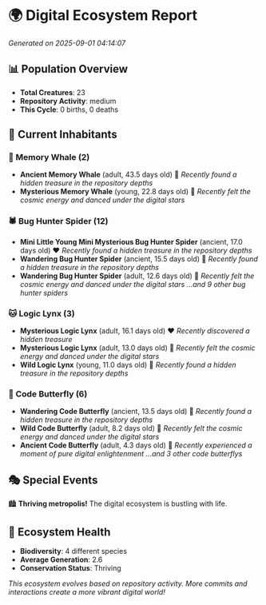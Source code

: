 # 🌍 Digital Ecosystem Report
*Generated on 2025-09-01 04:14:07*

## 📊 Population Overview
- **Total Creatures**: 23
- **Repository Activity**: medium
- **This Cycle**: 0 births, 0 deaths

## 👥 Current Inhabitants

### 🐋 Memory Whale (2)
- **Ancient Memory Whale** (adult, 43.5 days old) 💛
  *Recently found a hidden treasure in the repository depths*
- **Mysterious Memory Whale** (young, 22.8 days old) 💚
  *Recently felt the cosmic energy and danced under the digital stars*

### 🕷️ Bug Hunter Spider (12)
- **Mini Little Young Mini Mysterious Bug Hunter Spider** (ancient, 17.0 days old) ❤️
  *Recently found a hidden treasure in the repository depths*
- **Wandering Bug Hunter Spider** (ancient, 15.5 days old) 💛
  *Recently found a hidden treasure in the repository depths*
- **Wandering Bug Hunter Spider** (adult, 12.6 days old) 💛
  *Recently felt the cosmic energy and danced under the digital stars*
  *...and 9 other bug hunter spiders*

### 🐱 Logic Lynx (3)
- **Mysterious Logic Lynx** (adult, 16.1 days old) ❤️
  *Recently discovered a hidden treasure*
- **Mysterious Logic Lynx** (adult, 13.0 days old) 💛
  *Recently felt the cosmic energy and danced under the digital stars*
- **Wild Logic Lynx** (young, 11.0 days old) 💛
  *Recently found a hidden treasure in the repository depths*

### 🦋 Code Butterfly (6)
- **Wandering Code Butterfly** (ancient, 13.5 days old) 💛
  *Recently found a hidden treasure in the repository depths*
- **Wild Code Butterfly** (adult, 8.2 days old) 💛
  *Recently felt the cosmic energy and danced under the digital stars*
- **Ancient Code Butterfly** (adult, 4.3 days old) 💚
  *Recently experienced a moment of pure digital enlightenment*
  *...and 3 other code butterflys*

## 🎭 Special Events

🏙️ **Thriving metropolis!** The digital ecosystem is bustling with life.

## 🔬 Ecosystem Health
- **Biodiversity**: 4 different species
- **Average Generation**: 2.6
- **Conservation Status**: Thriving

*This ecosystem evolves based on repository activity. More commits and interactions create a more vibrant digital world!*
